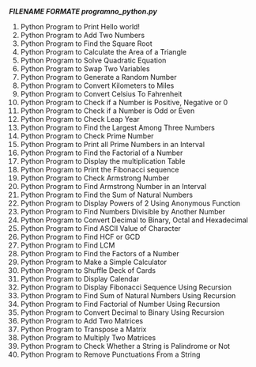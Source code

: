 ***FILENAME FORMATE programno_python.py***
1.	Python Program to Print Hello world!
2.	Python Program to Add Two Numbers
3.	Python Program to Find the Square Root
4.	Python Program to Calculate the Area of a Triangle
5.	Python Program to Solve Quadratic Equation
6.	Python Program to Swap Two Variables
7.	Python Program to Generate a Random Number
8.	Python Program to Convert Kilometers to Miles
9.	Python Program to Convert Celsius To Fahrenheit
10.	Python Program to Check if a Number is Positive, Negative or 0
11.	Python Program to Check if a Number is Odd or Even
12.	Python Program to Check Leap Year
13.	Python Program to Find the Largest Among Three Numbers
14.	Python Program to Check Prime Number
15.	Python Program to Print all Prime Numbers in an Interval
16.	Python Program to Find the Factorial of a Number
17.	Python Program to Display the multiplication Table
18.	Python Program to Print the Fibonacci sequence
19.	Python Program to Check Armstrong Number
20.	Python Program to Find Armstrong Number in an Interval
21.	Python Program to Find the Sum of Natural Numbers
22.	Python Program to Display Powers of 2 Using Anonymous Function
23.	Python Program to Find Numbers Divisible by Another Number
24.	Python Program to Convert Decimal to Binary, Octal and Hexadecimal
25.	Python Program to Find ASCII Value of Character
26.	Python Program to Find HCF or GCD
27.	Python Program to Find LCM
28.	Python Program to Find the Factors of a Number
29.	Python Program to Make a Simple Calculator
30.	Python Program to Shuffle Deck of Cards
31.	Python Program to Display Calendar
32.	Python Program to Display Fibonacci Sequence Using Recursion
33.	Python Program to Find Sum of Natural Numbers Using Recursion
34.	Python Program to Find Factorial of Number Using Recursion
35.	Python Program to Convert Decimal to Binary Using Recursion
36.	Python Program to Add Two Matrices
37.	Python Program to Transpose a Matrix
38.	Python Program to Multiply Two Matrices
39.	Python Program to Check Whether a String is Palindrome or Not
40.	Python Program to Remove Punctuations From a String
